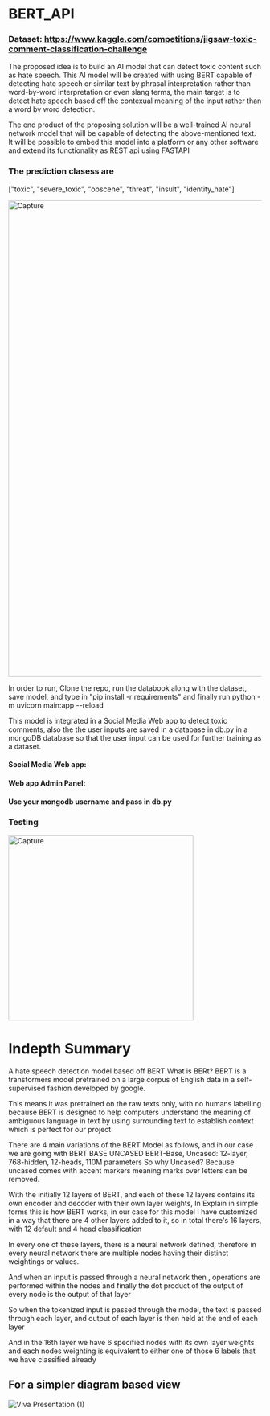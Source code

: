 # BERT_API

### Dataset: https://www.kaggle.com/competitions/jigsaw-toxic-comment-classification-challenge

The proposed idea is to build an AI model that can detect toxic content such as hate speech. This AI model will be created with using BERT capable of detecting hate speech or similar text by phrasal interpretation rather than word-by-word interpretation or even slang terms, the main target is to detect hate speech based off the contexual meaning of the input rather than a word by word detection. 

The end product of the proposing solution will be a well-trained AI neural network model that will be capable of detecting the above-mentioned text. It will be possible to embed this model into a platform or any other software and extend its functionality as REST api using FASTAPI



### The prediction clasess are 
["toxic", "severe_toxic", "obscene", "threat", "insult", "identity_hate"]

<img width="948" alt="Capture" src="https://user-images.githubusercontent.com/59731843/164798967-6923ad1d-5169-4bc1-92c0-1d3edc750d1f.PNG">

In order to run, Clone the repo, run the databook along with the dataset, save model, and type in "pip install -r requirements" and finally run python -m uvicorn main:app --reload

This model is integrated in a Social Media Web app to detect toxic comments, also the the user inputs are saved in a database in db.py in a mongoDB database so that the user input can be used for further training as a dataset.

#### Social Media Web app:
#### Web app Admin Panel: 
#### Use your mongodb username and pass in db.py

### Testing
<img width="368" alt="Capture" src="https://user-images.githubusercontent.com/59731843/172159740-a2b3ea68-db88-4ff5-8acd-ddfa4f839551.PNG">


# Indepth Summary
A hate speech detection model based off BERT
What is BERt? 
BERT is a transformers model pretrained on a large corpus of English data in a self-supervised fashion developed by google. 

This means it was pretrained on the raw texts only, with no humans labelling because BERT is designed to help computers understand the meaning of ambiguous language in text by using surrounding text to establish context which is perfect for our project

There are 4 main variations of the BERT Model as follows, and in our case we are going with BERT BASE UNCASED
BERT-Base, Uncased: 12-layer, 768-hidden, 12-heads, 110M parameters
So why Uncased? Because uncased comes with accent markers meaning marks over letters can be removed.

With the initially 12 layers of BERT, and each of these 12 layers contains its own encoder and decoder with their own layer weights, 
In Explain in simple forms this is how BERT works, in our case for this model I have customized in a way that there are 4 other layers added to it, so in total there's 16 layers, with 12 default and 4 head classification

In every one of these layers, there is a neural network defined, therefore in every neural network there are multiple nodes having their distinct weightings or values.

And when an input is passed through a neural network then , operations are performed within the nodes and finally the dot product of the output of every node is the output of that layer

So when the tokenized input is passed through the model, the text is passed through each layer, and output of each layer is then held at the end of each layer 

And in the 16th layer we have 6 specified nodes with its own layer weights and each nodes weighting is equivalent to either one of those 6 labels that we have classified already 

## For a simpler diagram based view

![Viva Presentation (1)](https://user-images.githubusercontent.com/59731843/172158506-99671b30-1832-4925-8c89-2a4179a9f807.png)
 

